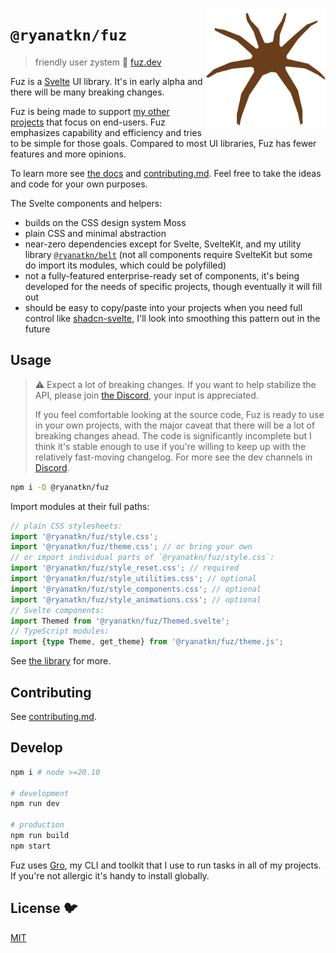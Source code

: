 [<img src="/static/favicon.png" align="right" width="192" height="192">](https://www.fuz.dev/)

# `@ryanatkn/fuz`

> friendly user zystem 🧶 [fuz.dev](https://www.fuz.dev/)

Fuz is a [Svelte](https://svelte.dev/) UI library.
It's in early alpha and there will be many breaking changes.

Fuz is being made to support [my other projects](https://www.ryanatkn.com/table)
that focus on end-users.
Fuz emphasizes capability and efficiency and tries to be simple for those goals.
Compared to most UI libraries, Fuz has fewer features and more opinions.

To learn more see [the docs](https://www.fuz.dev/library) and [contributing.md](contributing.md).
Feel free to take the ideas and code for your own purposes.

The Svelte components and helpers:

- builds on the CSS design system Moss
- plain CSS and minimal abstraction
- near-zero dependencies except for Svelte, SvelteKit, and my utility library
  [`@ryanatkn/belt`](https://github.com/ryanatkn/belt)
  (not all components require SvelteKit but some do import its modules, which could be polyfilled)
- not a fully-featured enterprise-ready set of components,
  it's being developed for the needs of specific projects, though eventually it will fill out
- should be easy to copy/paste into your projects when you need full control like
  [shadcn-svelte](https://github.com/huntabyte/shadcn-svelte),
  I'll look into smoothing this pattern out in the future

## Usage

> ⚠️ Expect a lot of breaking changes. If you want to help stabilize the API,
> please join [the Discord](https://discord.gg/YU5tyeK72X), your input is appreciated.
>
> If you feel comfortable looking at the source code,
> Fuz is ready to use in your own projects,
> with the major caveat that there will be a lot of breaking changes ahead.
> The code is significantly incomplete but I think it's stable enough to use
> if you're willing to keep up with the relatively fast-moving changelog.
> For more see the dev channels in [Discord](https://discord.gg/YU5tyeK72X).

```bash
npm i -D @ryanatkn/fuz
```

Import modules at their full paths:

```ts
// plain CSS stylesheets:
import '@ryanatkn/fuz/style.css';
import '@ryanatkn/fuz/theme.css'; // or bring your own
// or import individual parts of `@ryanatkn/fuz/style.css`:
import '@ryanatkn/fuz/style_reset.css'; // required
import '@ryanatkn/fuz/style_utilities.css'; // optional
import '@ryanatkn/fuz/style_components.css'; // optional
import '@ryanatkn/fuz/style_animations.css'; // optional
// Svelte components:
import Themed from '@ryanatkn/fuz/Themed.svelte';
// TypeScript modules:
import {type Theme, get_theme} from '@ryanatkn/fuz/theme.js';
```

See [the library](https://www.fuz.dev/library) for more.

## Contributing

See [contributing.md](contributing.md).

## Develop

```bash
npm i # node >=20.10

# development
npm run dev

# production
npm run build
npm start
```

Fuz uses [Gro](https://github.com/ryanatkn/gro),
my CLI and toolkit that I use to run tasks in all of my projects.
If you're not allergic it's handy to install globally.

## License 🐦

[MIT](LICENSE)
